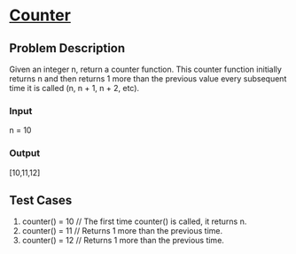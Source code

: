 # [Counter](https://leetcode.com/problems/counter/description/?envType=study-plan-v2&envId=30-days-of-javascript)

## Problem Description

Given an integer n, return a counter function. This counter function initially returns n and then returns 1 more than the previous value every subsequent time it is called (n, n + 1, n + 2, etc).

### Input

n = 10

### Output

[10,11,12]

## Test Cases

1. counter() = 10 // The first time counter() is called, it returns n.
1. counter() = 11 // Returns 1 more than the previous time.
1. counter() = 12 // Returns 1 more than the previous time.
